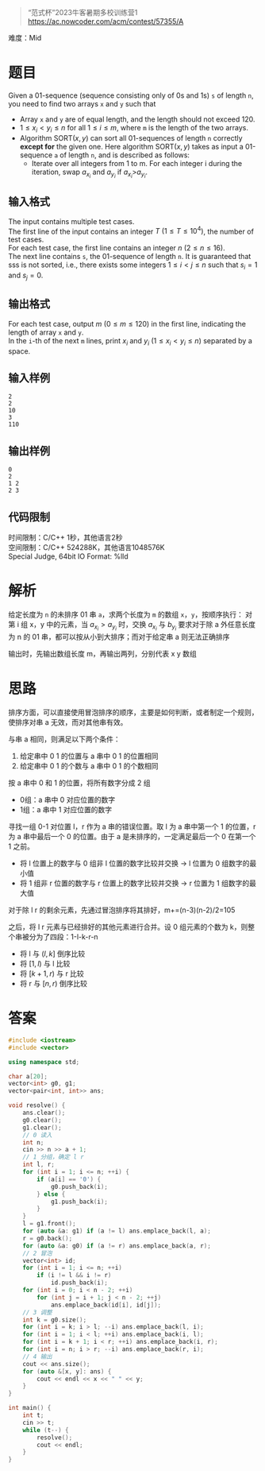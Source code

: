 > “范式杯”2023牛客暑期多校训练营1
> https://ac.nowcoder.com/acm/contest/57355/A

难度：Mid
# 题目

Given a 01-sequence (sequence consisting only of 0s and 1s) `s` of length `n`, you need to find two arrays `x` and `y` such that

- Array `x` and `y` are of equal length, and the length should not exceed 120.
- $1\leq x_i< y_i\leq n$ for all $1\leq i\leq m$, where `m` is the length of the two arrays.
- Algorithm $\mathrm{SORT}(x,y)$ can sort all 01-sequences of length `n` correctly **except for** the given one. Here algorithm $\mathrm{SORT}(x,y)$ takes as input a 01-sequence `a` of length `n`, and is described as follows:
	- Iterate over all integers from 1 to m. For each integer i during the iteration, swap $a_{x_i}$ and $a_{y_i}$ if $a_{x_i}$>$a_{y_i}$.
## 输入格式

The input contains multiple test cases.  
The first line of the input contains an integer $T\ (1 \leq T\leq 10^4)$, the number of test cases.  
For each test case, the first line contains an integer $n\ (2 \leq n\leq 16)$.  
The next line contains `s`, the 01-sequence of length `n`. It is guaranteed that sss is not sorted, i.e., there exists some integers $1 \leq i<j \leq n$ such that $s_i=1$ and $s_j=0$.
## 输出格式

For each test case, output $m\ (0 \leq m \leq 120)$ in the first line, indicating the length of array `x` and `y`.  
In the `i`-th of the next `m` lines, print $x_i$​ and $y_i\ (1 \leq x_i<y_i \leq n)$ separated by a space.
## 输入样例

```
2
2
10
3
110
```
## 输出样例

```
0
2
1 2
2 3
```
## 代码限制

时间限制：C/C++ 1秒，其他语言2秒  
空间限制：C/C++ 524288K，其他语言1048576K  
Special Judge, 64bit IO Format: %lld
# 解析

给定长度为 `n` 的未排序 01 串 `a`，求两个长度为 `m` 的数组 `x`，`y`，按顺序执行：
	对第 i 组 x，y 中的元素，当 $a_{x_i} > a_{y_i}$ 时，交换 $a_{x_i}$ 与 $b_{y_i}$
要求对于除 a 外任意长度为 n 的 01 串，都可以按从小到大排序；而对于给定串 a 则无法正确排序

输出时，先输出数组长度 m，再输出两列，分别代表 x y 数组
# 思路

排序方面，可以直接使用冒泡排序的顺序，主要是如何判断，或者制定一个规则，使排序对串 a 无效，而对其他串有效。

与串 a 相同，则满足以下两个条件：
1. 给定串中 0 1 的位置与 a 串中 0 1 的位置相同
2. 给定串中 0 1 的个数与 a 串中 0 1 的个数相同

按 a 串中 0 和 1 的位置，将所有数字分成 2 组
- 0组：a 串中 0 对应位置的数字
- 1组：a 串中 1 对应位置的数字

寻找一组 0-1 对位置 l，r 作为 a 串的错误位置。取 l 为 a 串中第一个 1 的位置，r 为 a 串中最后一个 0 的位置。由于 a 是未排序的，一定满足最后一个 0 在第一个 1 之前。
- 将 l 位置上的数字与 0 组非 l 位置的数字比较并交换 -> l 位置为 0 组数字的最小值
- 将 1 组非 r 位置的数字与 r 位置上的数字比较并交换 -> r 位置为 1 组数字的最大值

对于除 l r 的剩余元素，先通过冒泡排序将其排好，m+=(n-3)(n-2)/2=105

之后，将 l r 元素与已经排好的其他元素进行合并。设 0 组元素的个数为 k，则整个串被分为了四段：1-l-k-r-n
- 将 l 与 $(l, k]$ 倒序比较
- 将 $[1,l)$ 与 l 比较
- 将 $[k+1,r)$ 与 r 比较
- 将 r 与 $[n,r)$ 倒序比较
# 答案

```c++
#include <iostream>
#include <vector>

using namespace std;

char a[20];
vector<int> g0, g1;
vector<pair<int, int>> ans;

void resolve() {
    ans.clear();
    g0.clear();
    g1.clear();
    // 0 读入
    int n;
    cin >> n >> a + 1;
    // 1 分组，确定 l r
    int l, r;
    for (int i = 1; i <= n; ++i) {
        if (a[i] == '0') {
            g0.push_back(i);
        } else {
            g1.push_back(i);
        }
    }
    l = g1.front();
    for (auto &a: g1) if (a != l) ans.emplace_back(l, a);
    r = g0.back();
    for (auto &a: g0) if (a != r) ans.emplace_back(a, r);
    // 2 冒泡
    vector<int> id;
    for (int i = 1; i <= n; ++i)
        if (i != l && i != r)
            id.push_back(i);
    for (int i = 0; i < n - 2; ++i)
        for (int j = i + 1; j < n - 2; ++j)
            ans.emplace_back(id[i], id[j]);
    // 3 调整
    int k = g0.size();
    for (int i = k; i > l; --i) ans.emplace_back(l, i);
    for (int i = 1; i < l; ++i) ans.emplace_back(i, l);
    for (int i = k + 1; i < r; ++i) ans.emplace_back(i, r);
    for (int i = n; i > r; --i) ans.emplace_back(r, i);
    // 4 输出
    cout << ans.size();
    for (auto &[x, y]: ans) {
        cout << endl << x << " " << y;
    }
}

int main() {
    int t;
    cin >> t;
    while (t--) {
        resolve();
        cout << endl;
    }
}
```
